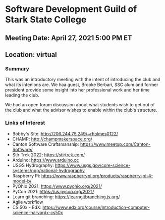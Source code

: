 # Software Development Guild of Stark State College #
## Meeting Date: April 27, 2021 5:00 PM ET ##
## Location: virtual ##

### Summary ###

  This was an introductory meeting with the intent of introducing the club and what its intenions are.  We haa guest, Brooke Berbari, SSC alum and former
  president provide some insight into her professional work and her time leading the club. 
  
  We had an open forum discussion about what students wish to get out of the club and what the advisor wishes to enable within the club's structure.

### Links of Interest ###

- Bobby's Site: http://206.244.75.249/~rholmes0122/
- CHAMP: http://champmakerspace.org/
- Canton Software Craftsmanship: https://www.meetup.com/Canton-Software/
- Stir Trek 2022: https://stirtrek.com/
- Arduino: https://www.arduino.cc
- USGS Hydrography: https://www.usgs.gov/core-science-systems/ngp/national-hydrography
- Raspberry Pi: https://www.raspberrypi.org/products/raspberry-pi-4-model-b/
- PyOhio 2021: https://www.pyohio.org/2021/
- PyCon 2021: https://us.pycon.org/2021/
- Learn git branching: https://learngitbranching.js.org/
- Agile workflow
- CS 50x - EdX: https://www.edx.org/course/introduction-computer-science-harvardx-cs50x
